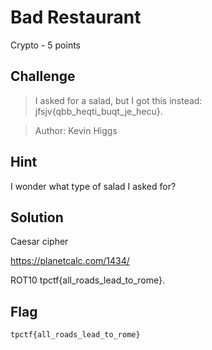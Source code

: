 # Bad Restaurant
Crypto - 5 points

## Challenge 
> I asked for a salad, but I got this instead: jfsjv{qbb_heqti_buqt_je_hecu}.

> Author: Kevin Higgs

## Hint
I wonder what type of salad I asked for?

## Solution

Caesar cipher

https://planetcalc.com/1434/

ROT10	tpctf{all_roads_lead_to_rome}.

## Flag
`tpctf{all_roads_lead_to_rome}`